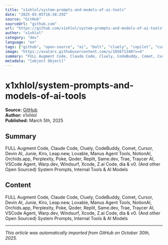 ```yaml
---
title: "x1xhlol/system-prompts-and-models-of-ai-tools"
date: "2025-03-05T16:38:29Z"
source: "GitHub"
sourceUrl: "github.com"
url: "https://github.com/x1xhlol/system-prompts-and-models-of-ai-tools"
author: "x1xhlol"
category: "dev"
language: "en"
tags: ["github", "open-source", "ai", "bolt", "cluely", "copilot", "cursor"]
image: "https://avatars.githubusercontent.com/u/185671340?v=4"
summary: "FULL Augment Code, Claude Code, Cluely, CodeBuddy, Comet, Cursor, Devin AI, Junie, Kiro, Leap.new, Lovable, Manus Agent Tools, NotionAI, Orchids.app, Perplexity, Poke, Qoder, Replit, Same.dev, Trae, Traycer AI, VSCode Agent, Warp.dev, Windsurf, Xcode, Z.ai Code, dia & v0. (And other Open Sourced) System Prompts, Internal Tools & AI Models"
metadata: "[object Object]"
---
```


# x1xhlol/system-prompts-and-models-of-ai-tools

**Source:** [GitHub](https://github.com/x1xhlol/system-prompts-and-models-of-ai-tools)  
**Author:** x1xhlol  
**Published:** March 5th, 2025  

## Summary

FULL Augment Code, Claude Code, Cluely, CodeBuddy, Comet, Cursor, Devin AI, Junie, Kiro, Leap.new, Lovable, Manus Agent Tools, NotionAI, Orchids.app, Perplexity, Poke, Qoder, Replit, Same.dev, Trae, Traycer AI, VSCode Agent, Warp.dev, Windsurf, Xcode, Z.ai Code, dia & v0. (And other Open Sourced) System Prompts, Internal Tools & AI Models

## Content

FULL Augment Code, Claude Code, Cluely, CodeBuddy, Comet, Cursor, Devin AI, Junie, Kiro, Leap.new, Lovable, Manus Agent Tools, NotionAI, Orchids.app, Perplexity, Poke, Qoder, Replit, Same.dev, Trae, Traycer AI, VSCode Agent, Warp.dev, Windsurf, Xcode, Z.ai Code, dia & v0. (And other Open Sourced) System Prompts, Internal Tools & AI Models

---

*This article was automatically imported from GitHub on October 30th, 2025.*
